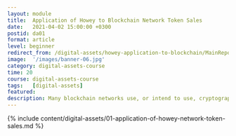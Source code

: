 ```yaml
---
layout: module
title:  Application of Howey to Blockchain Network Token Sales
date:   2021-04-02 15:00:00 +0300
postid: da01
format: article
level: beginner
redirect_from: /digital-assets/howey-application-to-blockchain/MainReport.html
image:  '/images/banner-06.jpg'
category: digital-assets-course
time: 20
course: digital-assets-course
tags:   [digital-assets]
featured:
description: Many blockchain networks use, or intend to use, cryptographic tokens ("tokens" or "digital assets") for various purposes.
---
```


{% include content/digital-assets/01-application-of-howey-network-token-sales.md %}
